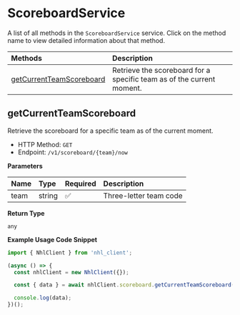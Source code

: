 # ScoreboardService

A list of all methods in the `ScoreboardService` service. Click on the method name to view detailed information about that method.

| Methods                                               | Description                                                           |
| :---------------------------------------------------- | :-------------------------------------------------------------------- |
| [getCurrentTeamScoreboard](#getcurrentteamscoreboard) | Retrieve the scoreboard for a specific team as of the current moment. |

## getCurrentTeamScoreboard

Retrieve the scoreboard for a specific team as of the current moment.

- HTTP Method: `GET`
- Endpoint: `/v1/scoreboard/{team}/now`

**Parameters**

| Name | Type   | Required | Description            |
| :--- | :----- | :------- | :--------------------- |
| team | string | ✅       | Three-letter team code |

**Return Type**

`any`

**Example Usage Code Snippet**

```typescript
import { NhlClient } from 'nhl_client';

(async () => {
  const nhlClient = new NhlClient({});

  const { data } = await nhlClient.scoreboard.getCurrentTeamScoreboard('team');

  console.log(data);
})();
```

<!-- This file was generated by liblab | https://liblab.com/ -->

